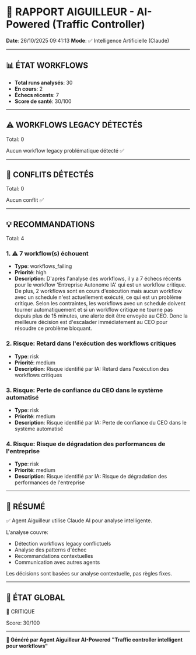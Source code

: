 # 🚦 RAPPORT AIGUILLEUR - AI-Powered (Traffic Controller)

**Date**: 26/10/2025 09:41:13
**Mode**: ✅ Intelligence Artificielle (Claude)

---

## 📊 ÉTAT WORKFLOWS

- **Total runs analysés**: 30
- **En cours**: 2
- **Échecs récents**: 7
- **Score de santé**: 30/100

---

## ⚠️  WORKFLOWS LEGACY DÉTECTÉS

Total: 0



Aucun workflow legacy problématique détecté ✅

---

## 🚨 CONFLITS DÉTECTÉS

Total: 0

Aucun conflit ✅

---

## 💡 RECOMMANDATIONS

Total: 4


### 1. ⚠️ 7 workflow(s) échouent

- **Type**: workflows_failing
- **Priorité**: high
- **Description**: D'après l'analyse des workflows, il y a 7 échecs récents pour le workflow 'Entreprise Autonome IA' qui est un workflow critique. De plus, 2 workflows sont en cours d'exécution mais aucun workflow avec un schedule n'est actuellement exécuté, ce qui est un problème critique. Selon les contraintes, les workflows avec un schedule doivent tourner automatiquement et si un workflow critique ne tourne pas depuis plus de 15 minutes, une alerte doit être envoyée au CEO. Donc la meilleure décision est d'escalader immédiatement au CEO pour résoudre ce problème bloquant.


### 2. Risque: Retard dans l'exécution des workflows critiques

- **Type**: risk
- **Priorité**: medium
- **Description**: Risque identifié par IA: Retard dans l'exécution des workflows critiques


### 3. Risque: Perte de confiance du CEO dans le système automatisé

- **Type**: risk
- **Priorité**: medium
- **Description**: Risque identifié par IA: Perte de confiance du CEO dans le système automatisé


### 4. Risque: Risque de dégradation des performances de l'entreprise

- **Type**: risk
- **Priorité**: medium
- **Description**: Risque identifié par IA: Risque de dégradation des performances de l'entreprise




---

## 🎯 RÉSUMÉ

✅ Agent Aiguilleur utilise Claude AI pour analyse intelligente.

L'analyse couvre:
- Détection workflows legacy conflictuels
- Analyse des patterns d'échec
- Recommandations contextuelles
- Communication avec autres agents

Les décisions sont basées sur analyse contextuelle, pas règles fixes.

---

## 🔄 ÉTAT GLOBAL

🔴 CRITIQUE

Score: 30/100

---

**🚦 Généré par Agent Aiguilleur AI-Powered**
**"Traffic controller intelligent pour workflows"**
